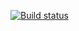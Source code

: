 [![Build status](https://ci.appveyor.com/api/projects/status/5f27us6tva466yxa?svg=true)](https://ci.appveyor.com/project/SofyaDavydova/allure1)
